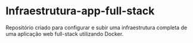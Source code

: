 # Infraestrutura-app-full-stack
Repositório criado para configurar e subir uma infraestrutura completa de uma aplicação web full-stack utilizando Docker. 
